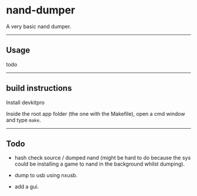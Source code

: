 # nand-dumper

A very basic nand dumper.

----

## Usage

todo

----

## build instructions

Install devkitpro

Inside the root app folder (the one with the Makefile), open a cmd window and type `make`.

----

## Todo

* hash check source / dumped nand (might be hard to do because the sys could be installing a game to nand in the background whilst dumping).

* dump to usb using nxusb.

* add a gui.
